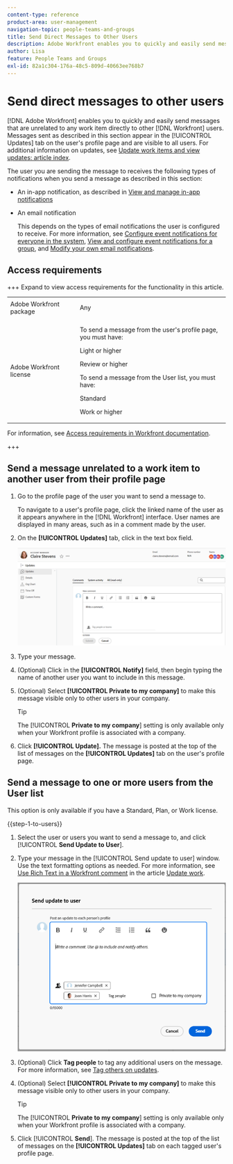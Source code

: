 ```yaml
---
content-type: reference
product-area: user-management
navigation-topic: people-teams-and-groups
title: Send Direct Messages to Other Users
description: Adobe Workfront enables you to quickly and easily send messages that are unrelated to any work item directly to other Workfront users.
author: Lisa
feature: People Teams and Groups
exl-id: 82a1c304-176a-48c5-809d-40663ee768b7
---
```

# Send direct messages to other users

[!DNL Adobe Workfront] enables you to quickly and easily send messages that are unrelated to any work item directly to other [!DNL Workfront] users. Messages sent as described in this section appear in the [!UICONTROL Updates] tab on the user's profile page and are visible to all users. For additional information on updates, see [Update work items and view updates: article index](../../workfront-basics/updating-work-items-and-viewing-updates/update-work-items-and-view-updates.md).

The user you are sending the message to receives the following types of notifications when you send a message as described in this section:

* An in-app notification, as described in [View and manage in-app notifications](../../workfront-basics/using-notifications/view-and-manage-in-app-notifications.md)
* An email notification

  This depends on the types of email notifications the user is configured to receive. For more information, see [Configure event notifications for everyone in the system](../../administration-and-setup/manage-workfront/emails/configure-event-notifications-for-everyone-in-the-system.md), [View and configure event notifications for a group](../../administration-and-setup/manage-groups/create-and-manage-groups/view-and-configure-event-notifications-group.md), and [Modify your own email notifications](../../workfront-basics/using-notifications/activate-or-deactivate-your-own-event-notifications.md).

## Access requirements

+++ Expand to view access requirements for the functionality in this article.

<table style="table-layout:auto"> 
 <col> 
 <col> 
 <tbody> 
  <tr> 
   <td>Adobe Workfront package</td> 
   <td><p>Any</p></td> 
  </tr> 
  <tr> 
   <td>Adobe Workfront license</td> 
   <td>
   <p>To send a message from the user's profile page, you must have:</P>
   <p>Light or higher</p>
   <p>Review or higher</p>
   <p>To send a message from the User list, you must have:</p>
   <p>Standard</p>
   <p>Work or higher</p></td>
  </tr> 
 </tbody> 
</table>

For information, see [Access requirements in Workfront documentation](/help/quicksilver/administration-and-setup/add-users/access-levels-and-object-permissions/access-level-requirements-in-documentation.md).

+++

## Send a message unrelated to a work item to another user from their profile page

1. Go to the profile page of the user you want to send a message to.  
   
   To navigate to a user's profile page, click the linked name of the user as it appears anywhere in the [!DNL Workfront] interface. User names are displayed in many areas, such as in a comment made by the user.

1. On the **[!UICONTROL Updates]** tab, click in the text box field.

   ![Message user on the [!UICONTROL Updates] tab](assets/send-message-to-user-on-updates-tab.png)

1. Type your message.
1. (Optional) Click in the **[!UICONTROL Notify]** field, then begin typing the name of another user you want to include in this message.  

1. (Optional) Select **[!UICONTROL Private to my company]** to make this message visible only to other users in your company.  

      >[!TIP]
      >
      >The [!UICONTROL **Private to my company**] setting is only available only when your Workfront profile is associated with a company.

1. Click **[!UICONTROL Update].** 
   The message is posted at the top of the list of messages on the **[!UICONTROL Updates]** tab on the user's profile page.

## Send a message to one or more users from the User list

This option is only available if you have a Standard, Plan, or Work license.

{{step-1-to-users}}

1. Select the user or users you want to send a message to, and click [!UICONTROL **Send Update to User**].
1. Type your message in the [!UICONTROL Send update to user] window. Use the text formatting options as needed. For more information, see [Use Rich Text in a Workfront comment](/help/quicksilver/workfront-basics/updating-work-items-and-viewing-updates/update-work.md#use-rich-text-in-a-workfront-comment) in the article [Update work](/help/quicksilver/workfront-basics/updating-work-items-and-viewing-updates/update-work.md).

   ![Message user on the Send update to user window](assets/send-update-to-user-072825.png)

1. (Optional) Click **Tag people** to tag any additional users on the message. For more information, see [Tag others on updates](/help/quicksilver/workfront-basics/updating-work-items-and-viewing-updates/tag-others-on-updates.md).
1. (Optional) Select **[!UICONTROL Private to my company]** to make this message visible only to other users in your company.

   >[!TIP]
   >
   >The [!UICONTROL **Private to my company**] setting is only available only when your Workfront profile is associated with a company.
1. Click [!UICONTROL **Send**].
   The message is posted at the top of the list of messages on the **[!UICONTROL Updates]** tab on each tagged user's profile page.
